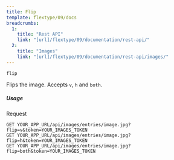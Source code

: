 ```yaml
---
title: Flip
template: flextype/09/docs
breadcrumbs:
  1:
    title: "Rest API"
    link: "[url]/flextype/09/documentation/rest-api/"
  2:
    title: "Images"
    link: "[url]/flextype/09/documentation/rest-api/images/"
---
```


`flip`

Flips the image. Accepts `v`, `h` and `both`.

##### Usage

<div class="file-header">Request</div>

```
GET YOUR_APP_URL/api/images/entries/image.jpg?flip=v&token=YOUR_IMAGES_TOKEN
GET YOUR_APP_URL/api/images/entries/image.jpg?flip=h&token=YOUR_IMAGES_TOKEN
GET YOUR_APP_URL/api/images/entries/image.jpg?flip=both&token=YOUR_IMAGES_TOKEN
```